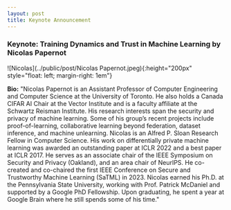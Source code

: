 ```yaml
---
layout: post
title: Keynote Announcement
---
```


### Keynote: Training Dynamics and Trust in Machine Learning by Nicolas Papernot

![Nicolas](../public/post/Nicolas Papernot.jpeg){:height="200px" style="float: left; margin-right: 1em"} 

**Bio:** "Nicolas Papernot is an Assistant Professor of Computer Engineering and Computer Science at the 
University of Toronto. He also holds a Canada CIFAR AI Chair at the Vector Institute and is a faculty 
affiliate at the Schwartz Reisman Institute. His research interests span the security and privacy of 
machine learning. Some of his group’s recent projects include proof-of-learning, collaborative learning 
beyond federation, dataset inference, and machine unlearning. Nicolas is an Alfred P. Sloan Research 
Fellow in Computer Science. His work on differentially private machine learning was awarded an 
outstanding paper at ICLR 2022 and a best paper at ICLR 2017. He serves as an associate chair of the 
IEEE Symposium on Security and Privacy (Oakland), and an area chair of NeurIPS. 
He co-created and co-chaired the first IEEE Conference on Secure and Trustworthy Machine Learning (SaTML) in 2023. Nicolas 
earned his Ph.D. at the Pennsylvania State University, working with Prof. Patrick McDaniel and 
supported by a Google PhD Fellowship. Upon graduating, he spent a year at Google Brain where he still 
spends some of his time."
